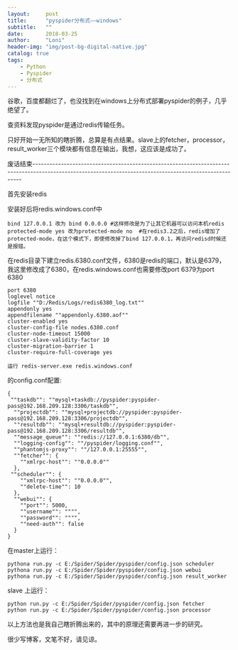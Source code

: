 ```yaml
---
layout:     post
title:      "pyspider分布式——windows"
subtitle:   ""
date:       2018-03-25 
author:     "Loni"
header-img: "img/post-bg-digital-native.jpg"
catalog: true
tags:
    - Python
    - Pyspider
    - 分布式
---
```


谷歌，百度都翻烂了，也没找到在windows上分布式部署pyspider的例子，几乎绝望了。

查资料发现pyspider是通过redis传输任务。

只好开始一无所知的瞎折腾，总算是有点结果。slave上的fetcher，processor，result_worker三个模块都有信息在输出，我想，这应该是成功了。

废话结束--------------------------------------------------------------------------------------------------------------------------------------------------------

首先安装redis

安装好后将redis.windows.conf中

```
bind 127.0.0.1 改为 bind 0.0.0.0 #这样修改是为了让其它机器可以访问本机redis
protected-mode yes 改为protected-mode no  #在redis3.2之后，redis增加了protected-mode，在这个模式下，即使修改掉了bind 127.0.0.1，再访问redisd时候还是报错。
```

在redis目录下建立redis.6380.conf文件，6380是redis的端口，默认是6379，我这里修改成了6380，在redis.windows.conf也需要修改port 6379为port 6380

```
port 6380      
loglevel notice    
logfile ""D:/Redis/Logs/redis6380_log.txt""       
appendonly yes
appendfilename ""appendonly.6380.aof""   
cluster-enabled yes                                    
cluster-config-file nodes.6380.conf
cluster-node-timeout 15000
cluster-slave-validity-factor 10
cluster-migration-barrier 1
cluster-require-full-coverage yes
```

```
运行 redis-server.exe redis.windows.conf
```

的config.conf配置:

```
{
 ""taskdb"": ""mysql+taskdb://pyspider:pyspider-pass@192.168.209.128:3306/taskdb"",
  ""projectdb"": ""mysql+projectdb://pyspider:pyspider-pass@192.168.209.128:3306/projectdb"",
  ""resultdb"": ""mysql+resultdb://pyspider:pyspider-pass@192.168.209.128:3306/resultdb"",
  ""message_queue"": ""redis://127.0.0.1:6380/db"",
  ""logging-config"": ""/pyspider/logging.conf"",
  ""phantomjs-proxy"": ""/127.0.0.1:25555"",
  ""fetcher"": {
    ""xmlrpc-host"": ""0.0.0.0""
  },
 ""scheduler"": {
    ""xmlrpc-host"": ""0.0.0.0"",
    ""delete-time"": 10
  },
  ""webui"": {
    ""port"": 5000,
    ""username"": """",
    ""password"": """",
    ""need-auth"": false
  }
}
```

在master上运行：

```
pythona run.py -c E:/Spider/Spider/pyspider/config.json scheduler
pythona run.py -c E:/Spider/Spider/pyspider/config.json webui
pythona run.py -c E:/Spider/Spider/pyspider/config.json result_worker
```

slave 上运行：

```
python run.py -c E:/Spider/Spider/pyspider/config.json fetcher
python run.py -c E:/Spider/Spider/pyspider/config.json processor
```

以上方法也是我自己瞎折腾出来的，其中的原理还需要再进一步的研究。

很少写博客，文笔不好，请见谅。


